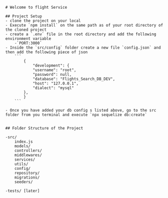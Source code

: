     # Welcome to flight Service

    ## Project Setup
    - clone the project on your local
    - Execute `npm install` on the same path as of your root directory of the cloned project
    - create a `.env` file in the root directory and add the following environment variable
        -`PORT:3000`
    - Inside the `src/config` folder create a new file `config.json` and then add the following piece of json
        ```
            {
                "development": {
                "username": "root",
                "password": null,
                "database": "Flights_Search_DB_DEV",
                "host": "127.0.0.1",
                "dialect": "mysql"      
            },
            }
        ```

    - Once you have added your db config s listed above, go to the src folder from you terminal and execute `npx sequelize db:create`


    ## Folder Structure of the Project

    -src/
        index.js
        models/
        controllers/
        middlewares/
        services/
        utils/
        config/
        repository/
        migrations/
        seeders/

    -tests/ [later]
